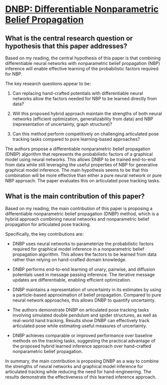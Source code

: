 # [DNBP: Differentiable Nonparametric Belief Propagation](https://arxiv.org/abs/2303.04616v1)

## What is the central research question or hypothesis that this paper addresses?

 Based on my reading, the central hypothesis of this paper is that combining differentiable neural networks with nonparametric belief propagation (NBP) inference will enable effective learning of the probabilistic factors required for NBP. 

The key research questions appear to be:

1) Can replacing hand-crafted potentials with differentiable neural networks allow the factors needed for NBP to be learned directly from data?

2) Will this proposed hybrid approach maintain the strengths of both neural networks (efficient optimization, generalizability from data) and NBP (representation of uncertainty, graph structure)?

3) Can this method perform competitively on challenging articulated pose tracking tasks compared to pure learning-based approaches?

The authors propose a differentiable nonparametric belief propagation (DNBP) algorithm that represents the probabilistic factors of a graphical model using neural networks. This allows DNBP to be trained end-to-end from data while still leveraging the useful properties of NBP for generative graphical model inference. The main hypothesis seems to be that this combination will be more effective than either a pure neural network or pure NBP approach. The paper evaluates this on articulated pose tracking tasks.


## What is the main contribution of this paper?

 Based on my reading, the main contribution of this paper is proposing a differentiable nonparametric belief propagation (DNBP) method, which is a hybrid approach combining neural networks and nonparametric belief propagation for articulated pose tracking. 

Specifically, the key contributions are:

- DNBP uses neural networks to parameterize the probabilistic factors required for graphical model inference in a nonparametric belief propagation algorithm. This allows the factors to be learned from data rather than relying on hand-crafted domain knowledge.

- DNBP performs end-to-end learning of unary, pairwise, and diffusion potentials used in message passing inference. The iterative message updates are differentiable, enabling efficient optimization. 

- DNBP maintains a representation of uncertainty in its estimates by using a particle-based approximation of belief propagation. Compared to pure neural network approaches, this allows DNBP to quantify uncertainty.

- The authors demonstrate DNBP on articulated pose tracking tasks involving simulated double pendulum and spider structures, as well as real-world hand tracking. Results show DNBP can effectively track articulated pose while estimating useful measures of uncertainty.

- DNBP achieves comparable or improved performance over baseline methods on the tracking tasks, suggesting the practical advantage of the proposed hybrid learned inference approach over hand-crafted nonparametric belief propagation.

In summary, the main contribution is proposing DNBP as a way to combine the strengths of neural networks and graphical model inference for articulated tracking while reducing the need for hand-engineering. The results demonstrate the effectiveness of this learned inference approach.
